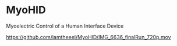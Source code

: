 # MyoHID
Myoelectric Control of a Human Interface Device


https://github.com/iamtheeel/MyoHID/IMG_6636_finalRun_720p.mov
